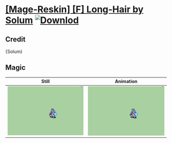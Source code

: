 # [\[Mage-Reskin\] \[F\] Long-Hair by Solum](./) [![Downlod](https://img.shields.io/badge/Download--red?style=social&logo=github)](https://minhaskamal.github.io/DownGit/#/home?url=https://github.com/Klokinator/FE-Repo/tree/main/Battle%20Animations%2FMagi%20-%20Nature-Type%2F%5BMage-Reskin%5D%20%5BF%5D%20Long-Hair%20by%20Solum%2F6.%20Magic)

## Credit

{Solum}

## Magic

| Still | Animation |
| :---: | :-------: |
| ![Magic still](./Magic_000.png) | ![Magic animation](./Magic.gif) |
